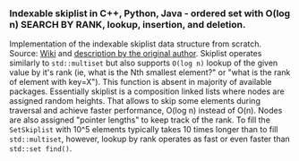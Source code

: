 ### Indexable skiplist in C++, Python, Java - ordered set with O(log n) SEARCH BY RANK, lookup, insertion, and deletion. 
Implementation of the indexable skiplist data structure from scratch. Source: [Wiki](https://en.wikipedia.org/wiki/Skip_list) and [description by the original author](https://citeseerx.ist.psu.edu/viewdoc/download?doi=10.1.1.17.524&rep=rep1&type=pdf). Skiplist operates similarly to `std::multiset` but also supports `O(log n)` lookup of the given value by it's rank (ie, what is the Nth smallest element?" or "what is the rank of element with key=X"). This function is absent in majority of available packages. Essentially skiplist is a composition linked lists where nodes are assigned random heights. That allows to skip some elements during traversal and achieve faster performance, O(log n) instead of O(n). Nodes are also assigned "pointer lengths" to keep track of the rank. 
To fill the `SetSkiplist` with 10^5 elements typically takes 10 times longer than to fill `std::multiset`, however, lookup by rank operates as fast or even faster than `std::set find()`. 

